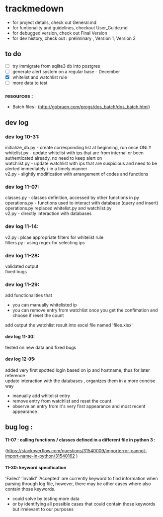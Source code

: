 # trackmedown

- for project details, check out General.md 
- for funtionality and guidelines, checkout User_Guide.md 
- for debugged version, check out Final Version 
- for dev history, check out : preliminary , Version 1, Version 2 

## to do 
- [ ] try immigrate from sqlite3 db into postgres
- [ ] generate alert system on a regular base - December 
- [x] whitelist and watchlist rule 
- [ ] more data to test 

### resources :
- Batch files : (http://gobruen.com/progs/dos_batch/dos_batch.html)

## dev log 
### dev log 10-31:
initialize_db.py - create corresponding list at beginning, run once ONLY <br/>
whitelist.py - update whitelist with ips that are from internal or been authenticated already, no need to keep alert on  <br/>
watchlist.py - update watchlist with ips that are suspicious and need to be alerted immediately / in a timely manner <br/>
v2.py - slightly modification with arrangement of codes and functions <br/>

### dev log 11-07:
classes.py - classes definition, accessed by other functions in py <br/>
operations.py - functions used to interact with database (query and insert) <br/>
operations.py replaced whitelist.py and watchlist.py <br/>
v2.py - directly interaction with databases <br/>

### dev log 11-14: 
v2.py : plcae appropriate filters for whitelist rule  <br/>
filters.py : using regex for selecting ips <br/>

### dev log 11-28:
validated output <br/>
fixed bugs <br/>

### dev log 11-29:
add functionalities that 
 - you can manually whitelisted ip 
 - you can remove entry from watchlist once you get the confimation and choose if reset the count <br/>
 
add output the watchlist result into excel file named 'files.xlsx' <br/>

#### dev log 11-30:
tested on new data and fixed bugs 

#### dev log 12-05:
added very first spotted login based on ip and hostname, thus for later reference <br/>
update interaction with the databases , organizes them in a more concise way 
 - manually add whitelist entry 
 - remove entry from watchlist and reset the count 
 - observe an entry from it's very first appearance and most recent appearance 

## bug log :
#### 11-07 : calling functions / classes defined in a different file in python 3 :
(https://stackoverflow.com/questions/31540009/importerror-cannot-import-name-in-python/31540162 )
#### 11-30: keyword specification 
'Failed' 'Invalid' 'Accepted' are currently keyword to find information when parsing through log file, however, there may be other cases where also contain those keywords. <br/>
 - could solve by testing more data 
 - or by identifying all possible cases that could contain those keywords but irrelevant to our purposes

